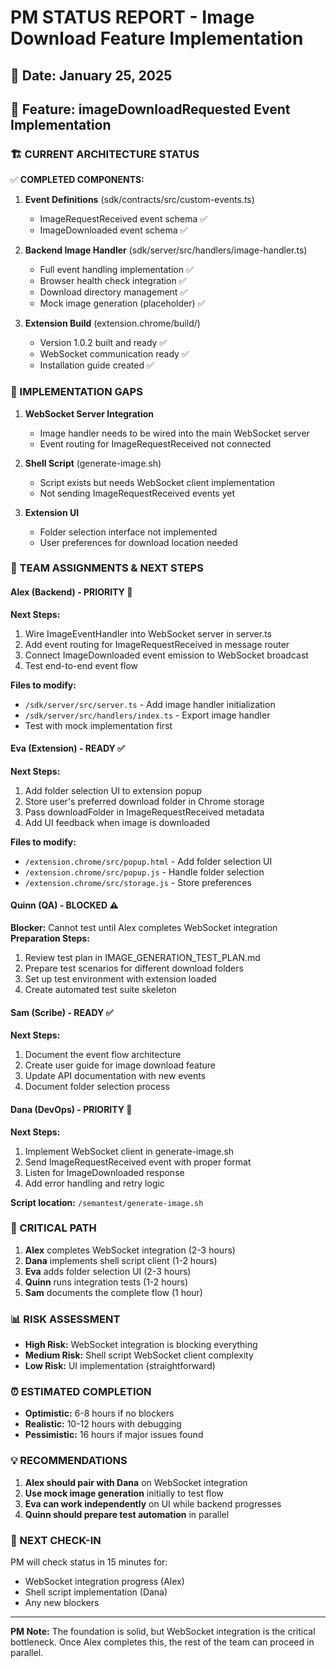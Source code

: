 # PM STATUS REPORT - Image Download Feature Implementation

## 📅 Date: January 25, 2025
## 🎯 Feature: imageDownloadRequested Event Implementation

### 🏗️ CURRENT ARCHITECTURE STATUS

✅ **COMPLETED COMPONENTS:**
1. **Event Definitions** (sdk/contracts/src/custom-events.ts)
   - ImageRequestReceived event schema ✅
   - ImageDownloaded event schema ✅
   
2. **Backend Image Handler** (sdk/server/src/handlers/image-handler.ts)
   - Full event handling implementation ✅
   - Browser health check integration ✅
   - Download directory management ✅
   - Mock image generation (placeholder) ✅
   
3. **Extension Build** (extension.chrome/build/)
   - Version 1.0.2 built and ready ✅
   - WebSocket communication ready ✅
   - Installation guide created ✅

### 🚧 IMPLEMENTATION GAPS

1. **WebSocket Server Integration**
   - Image handler needs to be wired into the main WebSocket server
   - Event routing for ImageRequestReceived not connected
   
2. **Shell Script** (generate-image.sh)
   - Script exists but needs WebSocket client implementation
   - Not sending ImageRequestReceived events yet
   
3. **Extension UI**
   - Folder selection interface not implemented
   - User preferences for download location needed

### 👥 TEAM ASSIGNMENTS & NEXT STEPS

#### **Alex (Backend) - PRIORITY 🔴**
**Next Steps:**
1. Wire ImageEventHandler into WebSocket server in server.ts
2. Add event routing for ImageRequestReceived in message router
3. Connect ImageDownloaded event emission to WebSocket broadcast
4. Test end-to-end event flow

**Files to modify:**
- `/sdk/server/src/server.ts` - Add image handler initialization
- `/sdk/server/src/handlers/index.ts` - Export image handler
- Test with mock implementation first

#### **Eva (Extension) - READY ✅**
**Next Steps:**
1. Add folder selection UI to extension popup
2. Store user's preferred download folder in Chrome storage
3. Pass downloadFolder in ImageRequestReceived metadata
4. Add UI feedback when image is downloaded

**Files to modify:**
- `/extension.chrome/src/popup.html` - Add folder selection UI
- `/extension.chrome/src/popup.js` - Handle folder selection
- `/extension.chrome/src/storage.js` - Store preferences

#### **Quinn (QA) - BLOCKED ⚠️**
**Blocker:** Cannot test until Alex completes WebSocket integration
**Preparation Steps:**
1. Review test plan in IMAGE_GENERATION_TEST_PLAN.md
2. Prepare test scenarios for different download folders
3. Set up test environment with extension loaded
4. Create automated test suite skeleton

#### **Sam (Scribe) - READY ✅**
**Next Steps:**
1. Document the event flow architecture
2. Create user guide for image download feature
3. Update API documentation with new events
4. Document folder selection process

#### **Dana (DevOps) - PRIORITY 🔴**
**Next Steps:**
1. Implement WebSocket client in generate-image.sh
2. Send ImageRequestReceived event with proper format
3. Listen for ImageDownloaded response
4. Add error handling and retry logic

**Script location:** `/semantest/generate-image.sh`

### 🚨 CRITICAL PATH

1. **Alex** completes WebSocket integration (2-3 hours)
2. **Dana** implements shell script client (1-2 hours)
3. **Eva** adds folder selection UI (2-3 hours)
4. **Quinn** runs integration tests (1-2 hours)
5. **Sam** documents the complete flow (1 hour)

### 📊 RISK ASSESSMENT

- **High Risk:** WebSocket integration is blocking everything
- **Medium Risk:** Shell script WebSocket client complexity
- **Low Risk:** UI implementation (straightforward)

### ⏰ ESTIMATED COMPLETION

- **Optimistic:** 6-8 hours if no blockers
- **Realistic:** 10-12 hours with debugging
- **Pessimistic:** 16 hours if major issues found

### 💡 RECOMMENDATIONS

1. **Alex should pair with Dana** on WebSocket integration
2. **Use mock image generation** initially to test flow
3. **Eva can work independently** on UI while backend progresses
4. **Quinn should prepare test automation** in parallel

### 🔄 NEXT CHECK-IN

PM will check status in 15 minutes for:
- WebSocket integration progress (Alex)
- Shell script implementation (Dana)
- Any new blockers

---
**PM Note:** The foundation is solid, but WebSocket integration is the critical bottleneck. Once Alex completes this, the rest of the team can proceed in parallel.